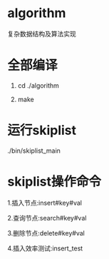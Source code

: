 # algorithm
复杂数据结构及算法实现
# 全部编译
1. cd ./algorithm

2. make
# 运行skiplist
./bin/skiplist_main
# skiplist操作命令
1.插入节点:insert#key#val

2.查询节点:search#key#val

3.删除节点:delete#key#val

4.插入效率测试:insert_test

